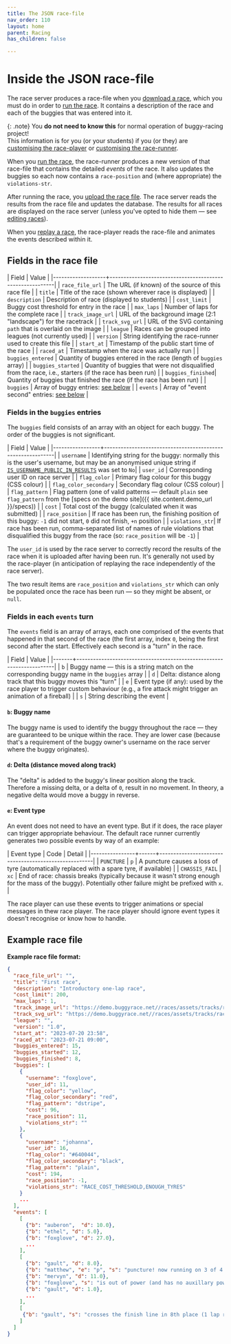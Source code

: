 ```yaml
---
title: The JSON race-file
nav_order: 110
layout: home
parent: Racing
has_children: false

---
```


# Inside the JSON race-file

The race server produces a race-file when you [download a race](downloading),
which you must do in order to [run the race](running). It contains a
description of the race and each of the buggies that was entered into it.

{: .note}
You **do not need to know this** for normal operation of buggy-racing project!  
This information is for you (or your students) if you (or they) are
[customising the race-player](custom-player) or
[customising the race-runner](custom-runner).

When you [run the race](running), the race-runner produces a new version of
that race-file that contains the detailed _events_ of the race. It also updates
the buggies so each now contains a `race-position` and (where appropriate) the
`violations-str`.

After running the race, you [upload the race file](uploading-results). The
race server reads the results from the race file and updates the database.
The results for all races are displayed on the race server (unless you've opted
to hide them — see [editing races](editing)).

When you [replay a race](replaying), the race-player reads the race-file
and animates the events described within it.

## Fields in the race file

| Field             | Value                                                    |
|-------------------+----------------------------------------------------------|
| `race_file_url`   | The URL (if known) of the source of this race file       |
| `title`           | Title of the race (shown wherever race is displayed)     |
| `description`     | Description of race (displayed to students)              |
| `cost_limit`      | Buggy cost threshold for entry in the race               |
| `max_laps`        | Number of laps for the complete race                     |
| `track_image_url` | URL of the background image (2:1 "landscape") for the racetrack |
| `track_svg_url`   | URL of the SVG containing `path` that is overlaid on the image |
| `league`          | Races can be grouped into leagues (not currently used)   |
| `version`         | String identifying the race-runner used to create this file |
| `start_at`        | Timestamp of the public start time of the race           |
| `raced_at`        | Timestamp when the race was actually run                 |
| `buggies_entered` | Quantity of buggies entered in the race (length of `buggies` array) |
| `buggies_started` | Quantity of buggies that were not disqualified from the race, i.e., starters (if the race has been run) |
| `buggies_finished`| Quantity of buggies that finished the race (if the race has been run) |
| `buggies`         | Array of buggy entries: [see below](#fields-in-the-buggies-entries) |
| `events`          | Array of "event second" entries: [see below](#fields-in-each-events-turn) |


### Fields in the `buggies` entries

The `buggies` field consists of an array with an object for each buggy. The
order of the buggies is not significant.

| Field           | Value                                                      |
|-----------------+------------------------------------------------------------|
| `username`      | Identifying string for the buggy: normally this is the user's username, but may be an anonymised unique string if [`IS_USERNAME_PUBLIC_IN_RESULTS`](../customising/races) was set to `No`|
| `user_id`       | Corresponding user ID on race server                       |
| `flag_color`    | Primary flag colour for this buggy (CSS colour)            |
| `flag_color_secondary` | Secondary flag colour (CSS colour)                  |
| `flag_pattern`  | Flag pattern (one of valid patterns — default `plain` see `flag_pattern` from the [specs on the demo site]({{ site.content.demo_url }}/specs))  |
| `cost`          | Total cost of the buggy (calculated when it was submitted) |
| `race_position` | If race has been run, the finishing position of this buggy: `-1` did not start, `0` did not finish, `+n` position |
| `violations_str`| If race has been run, comma-separated list of names of rule violations that disqualified this buggy from the race (so: `race_position` will be `-1`) |


The `user_id` is used by the race server to correctly record the results of
the race when it is uploaded after having been run. It's generally not used
by the race-player (in anticipation of replaying the race independently of
the race server).

The two result items are `race_position` and `violations_str` which can only be
populated once the race has been run — so they might be absent, or `null`. 

### Fields in each `events` turn

The `events` field is an array of arrays, each one comprised of the events that
happened in that second of the race (the first array, index `0`, being the first
second after the start. Effectively each second is a "turn" in the race.

| Field | Value                                                                |
|-------+----------------------------------------------------------------------|
| `b`   | Buggy name — this is a string match on the corresponding buggy name in the `buggies` array |
| `d`   | Delta: distance along track that this buggy moves this "turn"        |
| `e`   | Event type (if any): used by the race player to trigger custom behaviour (e.g., a fire attack might trigger an animation of a fireball) |
| `s`   | String describing the event                                          |

#### `b`: Buggy name

The buggy name is used to identify the buggy throughout the race — they are
guaranteed to be unique within the race. They are lower case (because that's
a requirement of the buggy owner's username on the race server where the
buggy originates).

#### `d`: Delta (distance moved along track)

The "delta" is added to the buggy's linear position along the track. Therefore a
missing delta, or a delta of `0`, result in no movement. In theory, a negative
delta would move a buggy in reverse.

#### `e`: Event type

An event does not need to have an event type. But if it does, the race player
can trigger appropriate behaviour. The default race runner currently generates
two possible events by way of an example:

| Event type     | Code | Detail                                               |
|----------------+------+------------------------------------------------------|
| `PUNCTURE`     | `p`  | A puncture causes a loss of tyre (automatically replaced with a spare tyre, if available) |
| `CHASSIS_FAIL` | `xc` | End of race: chassis breaks (typically because it wasn't strong enough for the mass of the buggy). Potentially other failure might be prefixed with `x`. |

The race player can use these events to trigger animations or special messages
in thew race player. The race player should ignore event types it doesn't
recognise or know how to handle.


## Example race file


**Example race file format:**

```json
{
  "race_file_url": "",
  "title": "First race",
  "description": "Introductory one-lap race",
  "cost_limit": 200,
  "max_laps": 1,
  "track_image_url": "https://demo.buggyrace.net//races/assets/tracks/racetrack-01.jpg",
  "track_svg_url": "https://demo.buggyrace.net//races/assets/tracks/racetrack-01-path-460.svg",
  "league": "",
  "version": "1.0",
  "start_at": "2023-07-20 23:58",
  "raced_at": "2023-07-21 09:00",
  "buggies_entered": 15,
  "buggies_started": 12,
  "buggies_finished": 8,
  "buggies": [
    {
      "username": "foxglove",
      "user_id": 11,
      "flag_color": "yellow",
      "flag_color_secondary": "red",
      "flag_pattern": "dstripe",
      "cost": 96,
      "race_position": 11,
      "violations_str": ""
    },
    {
      "username": "johanna",
      "user_id": 16,
      "flag_color": "#640044",
      "flag_color_secondary": "black",
      "flag_pattern": "plain",
      "cost": 194,
      "race_position": -1,
      "violations_str": "RACE_COST_THRESHOLD,ENOUGH_TYRES"
    }
    ...
  ],
  "events": [
    [
      {"b": "auberon",  "d": 10.0},
      {"b": "ethel", "d": 5.0},
      {"b": "foxglove", "d": 27.0},
      ...
    ],
    [
      {"b": "gault", "d": 8.0}, 
      {"b": "matthew", "e": "p", "s": "puncture! now running on 3 of 4 wheels"},
      {"b": "mervyn", "d": 11.0},
      {"b": "foxglove", "s": "is out of power (and has no auxillary power)"},
      {"b": "gault", "d": 1.0},
      ...
    ],
    [
     {"b": "gault", "s": "crosses the finish line in 8th place (1 lap race)"}
    ]
  ]
}
```
